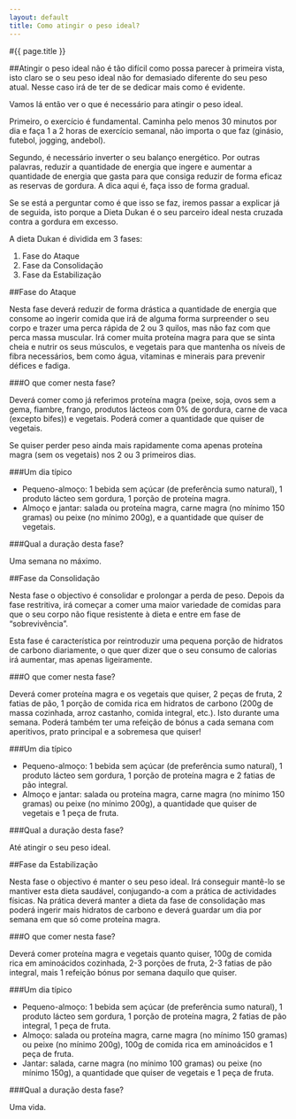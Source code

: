 ```yaml
---
layout: default
title: Como atingir o peso ideal?
---
```


#{{ page.title }}

##Atingir o peso ideal não é tão difícil como possa parecer à primeira vista, isto claro se o seu peso ideal não for demasiado diferente do seu peso atual. Nesse caso irá de ter de se dedicar mais como é evidente.

Vamos lá então ver o que é necessário para atingir o peso ideal.

Primeiro, o exercício é fundamental. Caminha pelo menos 30 minutos por dia e faça 1 a 2 horas de exercício semanal, não importa o que faz (ginásio, futebol, jogging, andebol).

Segundo, é necessário inverter o seu balanço energético. Por outras palavras, reduzir a quantidade de energia que ingere e aumentar a quantidade de energia que gasta para que consiga reduzir de forma eficaz as reservas de gordura. A dica aqui é, faça isso de forma gradual.

Se se está a perguntar como é que isso se faz, iremos passar a explicar já de seguida, isto porque a Dieta Dukan é o seu parceiro ideal nesta cruzada contra a gordura em excesso.

A dieta Dukan é dividida em 3 fases:

1. Fase do Ataque
2. Fase da Consolidação
3. Fase da Estabilização

##Fase do Ataque

Nesta fase deverá reduzir de forma drástica a quantidade de energia que consome ao ingerir comida que irá de alguma forma surpreender o seu corpo e trazer uma perca rápida de 2 ou 3 quilos, mas não faz com que perca massa muscular. Irá comer muita proteína magra para que se sinta cheia e nutrir os seus músculos, e vegetais para que mantenha os níveis de fibra necessários, bem como água, vitaminas e minerais para prevenir défices e fadiga.

###O que comer nesta fase?

Deverá comer como já referimos proteína magra (peixe, soja, ovos sem a gema, fiambre, frango, produtos lácteos com 0% de gordura, carne de vaca (excepto bifes)) e vegetais. Poderá comer a quantidade que quiser de vegetais.

Se quiser perder peso ainda mais rapidamente coma apenas proteína magra (sem os vegetais) nos 2 ou 3 primeiros dias.

###Um dia típico

* Pequeno-almoço: 1 bebida sem açúcar (de preferência sumo natural), 1 produto lácteo sem gordura, 1 porção de proteína magra.
* Almoço e jantar: salada ou proteína magra, carne magra (no mínimo 150 gramas) ou peixe (no mínimo 200g), e a quantidade que quiser de vegetais.

###Qual a duração desta fase?

Uma semana no máximo.

##Fase da Consolidação

Nesta fase o objectivo é consolidar e prolongar a perda de peso. Depois da fase restritiva, irá começar a comer uma maior variedade de comidas para que o seu corpo não fique resistente à dieta e entre em fase de “sobrevivência”.

Esta fase é característica por reintroduzir uma pequena porção de hidratos de carbono diariamente, o que quer dizer que o seu consumo de calorias irá aumentar, mas apenas ligeiramente.

###O que comer nesta fase?

Deverá comer proteína magra e os vegetais que quiser, 2 peças de fruta, 2 fatias de pão, 1 porção de comida rica em hidratos de carbono (200g de massa cozinhada, arroz castanho, comida integral, etc.). Isto durante uma semana. Poderá também ter uma refeição de bónus a cada semana com aperitivos, prato principal e a sobremesa que quiser!

###Um dia típico

* Pequeno-almoço: 1 bebida sem açúcar (de preferência sumo natural), 1 produto lácteo sem gordura, 1 porção de proteína magra e 2 fatias de pão integral.
* Almoço e jantar: salada ou proteína magra, carne magra (no mínimo 150 gramas) ou peixe (no mínimo 200g), a quantidade que quiser de vegetais e 1 peça de fruta.

###Qual a duração desta fase?

Até atingir o seu peso ideal.

##Fase da Estabilização

Nesta fase o objectivo é manter o seu peso ideal. Irá conseguir mantê-lo se mantiver esta dieta saudável, conjugando-a com a prática de actividades físicas. Na prática deverá manter a dieta da fase de consolidação mas poderá ingerir mais hidratos de carbono e deverá guardar um dia por semana em que só come proteína magra.

###O que comer nesta fase?

Deverá comer proteína magra e vegetais quanto quiser, 100g de comida rica em aminoácidos cozinhada, 2-3 porções de fruta, 2-3 fatias de pão integral, mais 1 refeição bónus por semana daquilo que quiser.

###Um dia típico

* Pequeno-almoço: 1 bebida sem açúcar (de preferência sumo natural), 1 produto lácteo sem gordura, 1 porção de proteína magra, 2 fatias de pão integral, 1 peça de fruta.
* Almoço: salada ou proteína magra, carne magra (no mínimo 150 gramas) ou peixe (no mínimo 200g), 100g de comida rica em aminoácidos e 1 peça de fruta.
* Jantar: salada, carne magra (no mínimo 100 gramas) ou peixe (no mínimo 150g), a quantidade que quiser de vegetais e 1 peça de fruta.

###Qual a duração desta fase?

Uma vida.